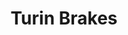 ---
title: "Turin Brakes"
summary: "Turin Brakes are an English band, comprising original duo of Olly Knights and Gale Paridjanian, and long-term collaborators Rob Allum and Eddie Myer. They had a UK top 5 hit in 2003 with their song \"Painkiller \". Since starting out in 1999, the band have sold around one million records worldwide. They are currently signed to Cooking Vinyl."
slug: "turin-brakes"
image: "turin-brakes.jpg"
apple_music_artist_url: "https://music.apple.com/gb/artist/turin-brakes/1385123"
wikipedia_url: "https://en.wikipedia.org/wiki/Turin_Brakes"
---